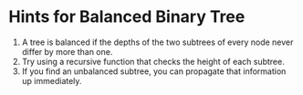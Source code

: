 # Hints for Balanced Binary Tree

1. A tree is balanced if the depths of the two subtrees of every node never differ by more than one.
2. Try using a recursive function that checks the height of each subtree.
3. If you find an unbalanced subtree, you can propagate that information up immediately.
